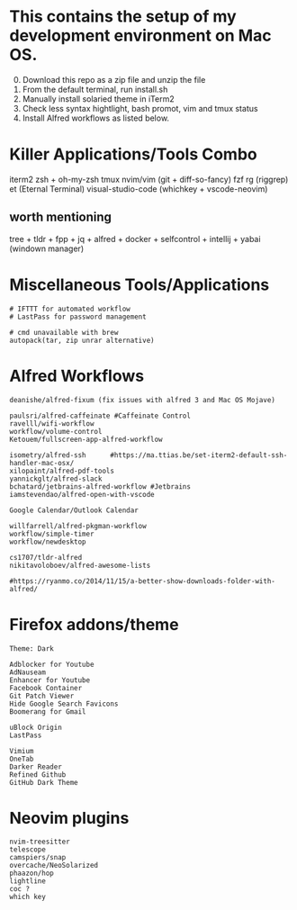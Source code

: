 # This contains the setup of my development environment on Mac OS.

0. Download this repo as a zip file and unzip the file
1. From the default terminal, run install.sh
2. Manually install solaried theme in iTerm2
3. Check less syntax hightlight, bash promot, vim and tmux status
5. Install Alfred workflows as listed below.



# Killer Applications/Tools Combo
iterm2
zsh + oh-my-zsh
tmux
nvim/vim
(git + diff-so-fancy)
fzf
rg (riggrep)
et (Eternal Terminal)
visual-studio-code (whichkey + vscode-neovim)

## worth mentioning
tree + tldr + fpp + jq + alfred + docker + selfcontrol + intellij + yabai (windown manager)




# Miscellaneous Tools/Applications
    # IFTTT for automated workflow
    # LastPass for password management

    # cmd unavailable with brew
    autopack(tar, zip unrar alternative)


# Alfred Workflows
    deanishe/alfred-fixum (fix issues with alfred 3 and Mac OS Mojave)

    paulsri/alfred-caffeinate #Caffeinate Control
    ravelll/wifi-workflow
    workflow/volume-control
    Ketouem/fullscreen-app-alfred-workflow

    isometry/alfred-ssh      #https://ma.ttias.be/set-iterm2-default-ssh-handler-mac-osx/
    xilopaint/alfred-pdf-tools
    yannickglt/alfred-slack
    bchatard/jetbrains-alfred-workflow #Jetbrains
    iamstevendao/alfred-open-with-vscode

    Google Calendar/Outlook Calendar

    willfarrell/alfred-pkgman-workflow
    workflow/simple-timer
    workflow/newdesktop

    cs1707/tldr-alfred
    nikitavoloboev/alfred-awesome-lists

    #https://ryanmo.co/2014/11/15/a-better-show-downloads-folder-with-alfred/

# Firefox addons/theme
    Theme: Dark

    Adblocker for Youtube
    AdNauseam
    Enhancer for Youtube
    Facebook Container
    Git Patch Viewer
    Hide Google Search Favicons
    Boomerang for Gmail

    uBlock Origin
    LastPass

    Vimium
    OneTab
    Darker Reader
    Refined Github
    GitHub Dark Theme


# Neovim plugins
    nvim-treesitter
    telescope
    camspiers/snap
    overcache/NeoSolarized
    phaazon/hop
    lightline
    coc ?
    which key    
